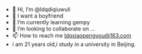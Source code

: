 - 👋 Hi, I’m @ldqdiqiuwuli
- 👀 I want a boyfriend
- 🌱 I’m currently learning gempy
- 💞️ I’m looking to collaborate on ...
- 📫 How to reach me ldqxiaopengyou@163.com
- i am 21 years old,i study in a university in Beijing.

<!---
ldqdiqiuwuli/ldqdiqiuwuli is a ✨ special ✨ repository because its `README.md` (this file) appears on your GitHub profile.
You can click the Preview link to take a look at your changes.
--->

